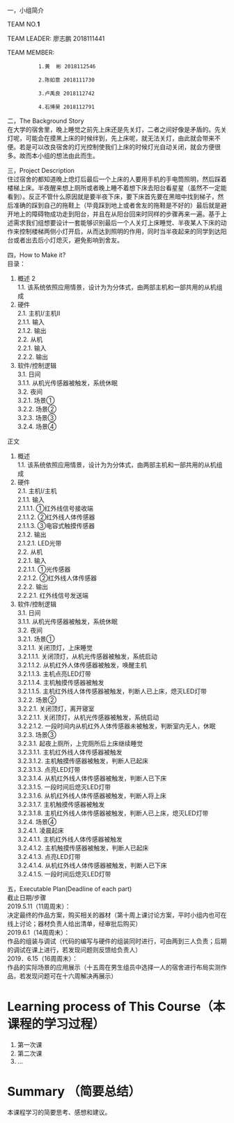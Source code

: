 一，小组简介  

TEAM NO.______1______  

TEAM   LEADER: 廖志鹏 2018111441

TEAM MEMBER:  
              
              1.黄  彬 2018112546
              
              2.陈如意 2018111730
              
              3.卢禹良 2018112742
              
              4.石博昊 2018112791

二，The Background Story  
   在大学的宿舍里，晚上睡觉之前先上床还是先关灯，二者之间好像是矛盾的。先关灯呢，可能会在摸黑上床的时候绊到，先上床呢，就无法关灯，由此就会带来不便。若是可以改良宿舍的灯光控制使我们上床的时候灯光自动关闭，就会方便很多。故而本小组的想法由此而生。  

三，Project Description  
   住过宿舍的都知道晚上熄灯后最后一个上床的人要用手机的手电筒照明，然后踩着楼梯上床。半夜醒来想上厕所或者晚上睡不着想下床去阳台看星星（虽然不一定能看到）。反正不管什么原因就是要半夜下床，要下床首先要在黑暗中找到梯子，然后准确的踩到自己的拖鞋上（毕竟踩到地上或者舍友的拖鞋是不好的）最后就是避开地上的障碍物成功走到阳台，并且在从阳台回来时同样的步骤再来一遍。基于上述需求我们组想要设计一套能够识别最后一个人关灯上床睡觉、半夜某人下床的动作来控制楼梯两侧小灯开启，从而达到照明的作用，同时当半夜起来的同学到达阳台或者出去后小灯熄灭，避免影响到舍友。

四，How to Make it?  
目录：  
1.	概述	2  
1.1.	该系统依照应用情景，设计为为分体式，由两部主机和一部共用的从机组成  
2.	硬件  
2.1.	主机Ⅰ/主机Ⅱ  
2.1.1.	输入  
2.1.2.	输出  
2.2.	从机  
2.2.1.	输入  
2.2.2.	输出  
3.	软件/控制逻辑  
3.1.	日间  
3.1.1.	从机光传感器被触发，系统休眠  
3.2.	夜间  
3.2.1.	场景①  
3.2.2.	场景②  
3.2.3.	场景③  
3.2.4.	场景④  

正文
1.	概述  
1.1.	该系统依照应用情景，设计为为分体式，由两部主机和一部共用的从机组成  
2.	硬件  
2.1.	主机Ⅰ/主机  
2.1.1.	输入  
2.1.1.1.	①红外线信号接收端  
2.1.1.2.	②红外线人体传感器  
2.1.1.3.	③电容式触摸传感器  
2.1.2.	输出  
2.1.2.1.	LED光带  
2.2.	从机  
2.2.1.	输入  
2.2.1.1.	①光传感器  
2.2.1.2.	②红外线人体传感器  
2.2.2.	输出  
2.2.2.1.	红外线信号发送端  
3.	软件/控制逻辑  
3.1.	日间  
3.1.1.	从机光传感器被触发，系统休眠  
3.2.	夜间  
3.2.1.	场景①  
3.2.1.1.	关闭顶灯，上床睡觉  
3.2.1.1.1.	关闭顶灯，从机光传感器被触发，系统启动  
3.2.1.1.2.	从机红外人体传感器被触发，唤醒主机  
3.2.1.1.3.	主机点亮LED灯带  
3.2.1.1.4.	主机触摸传感器被触发  
3.2.1.1.5.	主机红外线人体传感器被触发，判断人已上床，熄灭LED灯带  
3.2.2.	场景②  
3.2.2.1.	关闭顶灯，离开寝室  
3.2.2.1.1.	关闭顶灯，从机光传感器被触发，系统启动  
3.2.2.1.2.	一段时间内从机红外人体传感器未被触发，判断室内无人，休眠  
3.2.3.	场景③  
3.2.3.1.	起夜上厕所，上完厕所后上床继续睡觉  
3.2.3.1.1.	主机红外线人体传感器被触发  
3.2.3.1.2.	主机触摸传感器被触发，判断人已起床  
3.2.3.1.3.	点亮LED灯带  
3.2.3.1.4.	从机红外线人体传感器被触发，判断人已下床  
3.2.3.1.5.	一段时间后熄灭LED灯带  
3.2.3.1.6.	从机红外线人体传感器被触发，判断人将上床  
3.2.3.1.7.	主机触摸传感器被触发  
3.2.3.1.8.	主机红外线人体传感器被触发，判断人已上床，熄灭LED灯带  
3.2.4.	场景④  
3.2.4.1.	凌晨起床  
3.2.4.1.1.	主机红外线人体传感器被触发  
3.2.4.1.2.	主机触摸传感器被触发，判断人已起床  
3.2.4.1.3.	点亮LED灯带  
3.2.4.1.4.	从机红外线人体传感器被触发，判断人已下床  
3.2.4.1.5.	一段时间后熄灭LED灯带  

五，Executable Plan(Deadline of each part)  
截止日期/步骤    
2019.5.11（11周周末）：  
决定最终的作品方案，购买相关的器材（第十周上课讨论方案，平时小组内也可在线上讨论；器材负责人给出清单，经审批后购买）      
2019.6.1（14周周末）：  
作品的组装与调试（代码的编写与硬件的组装同时进行，可由两到三人负责；后期的调试在课上进行，若发现问题则反馈给负责人）    
2019．6.15（16周周末）：         
作品的实际场景的应用展示（十五周在男生组员中选择一人的宿舍进行布局实测作品，若发现问题可在十六周解决再展示）    



# Learning process of This Course（本课程的学习过程）  
1. 第一次课  
2. 第二次课  
3. …

# Summary （简要总结）  
本课程学习的简要思考、感想和建议。  
